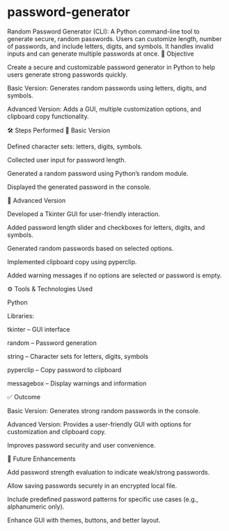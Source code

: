 # password-generator
Random Password Generator (CLI): A Python command-line tool to generate secure, random passwords. Users can customize length, number of passwords, and include letters, digits, and symbols. It handles invalid inputs and can generate multiple passwords at once.
🎯 Objective

Create a secure and customizable password generator in Python to help users generate strong passwords quickly.

Basic Version: Generates random passwords using letters, digits, and symbols.

Advanced Version: Adds a GUI, multiple customization options, and clipboard copy functionality.

🛠️ Steps Performed
🔹 Basic Version

Defined character sets: letters, digits, symbols.

Collected user input for password length.

Generated a random password using Python’s random module.

Displayed the generated password in the console.

🔹 Advanced Version

Developed a Tkinter GUI for user-friendly interaction.

Added password length slider and checkboxes for letters, digits, and symbols.

Generated random passwords based on selected options.

Implemented clipboard copy using pyperclip.

Added warning messages if no options are selected or password is empty.

⚙️ Tools & Technologies Used

Python

Libraries:

tkinter – GUI interface

random – Password generation

string – Character sets for letters, digits, symbols

pyperclip – Copy password to clipboard

messagebox – Display warnings and information

✅ Outcome

Basic Version: Generates strong random passwords in the console.

Advanced Version: Provides a user-friendly GUI with options for customization and clipboard copy.

Improves password security and user convenience.


🚀 Future Enhancements

Add password strength evaluation to indicate weak/strong passwords.

Allow saving passwords securely in an encrypted local file.

Include predefined password patterns for specific use cases (e.g., alphanumeric only).

Enhance GUI with themes, buttons, and better layout.
